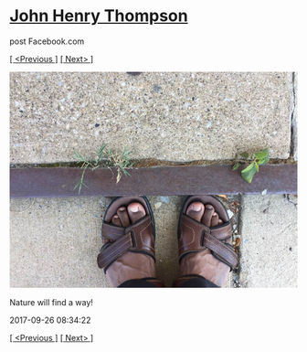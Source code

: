 # [John Henry Thompson](../README.md)
post Facebook.com

[[ <Previous ]](2017-09-27-3.md) [[ Next> ]](2017-09-26-2.md)

[![](../media/2017-09-26/Timeline-Photos-Nature-will-find-a-way.jpg)](../README.md)

Nature will find a way!

2017-09-26 08:34:22

[[ <Previous ]](2017-09-27-3.md) [[ Next> ]](2017-09-26-2.md)